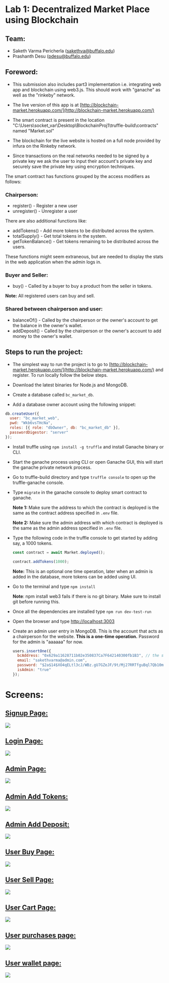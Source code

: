 # Lab 1: Decentralized Market Place using Blockchain

## Team:

- Saketh Varma Pericherla (sakethva@buffalo.edu)
- Prashanth Desu (pdesu@buffalo.edu)

## Foreword:

- This submission also includes part3 implementation i.e. integrating web app and blockchain using web3.js. This should work with "ganache" as well as the "rinkeby" network.
- The live version of this app is at [http://blockchain-market.herokuapp.com/](http://blockchain-market.herokuapp.com/)

- The smart contract is present in the location "C:\Users\socket_var\Desktop\BlockchainProj1\truffle-build\contracts" named "Market.sol"
- The blockchain for the live website is hosted on a full node provided by infura on the Rinkeby network.
- Since transactions on the real networks needed to be signed by a private key we ask the user to input their account's private key and securely save the private key using encryption techniques.

The smart contract has functions grouped by the access modifiers as follows:

### Chairperson:

- register() - Register a new user
- unregister() - Unregister a user

There are also additional functions like:

- addTokens() - Add more tokens to be distributed across the system.
- totalSupply() - Get total tokens in the system.
- getTokenBalance() - Get tokens remaining to be distributed across the users.

These functions might seem extraneous, but are needed to display the stats in the web application when the admin logs in.

### Buyer and Seller:

- buy() - Called by a buyer to buy a product from the seller in tokens.

**Note:** All registered users can buy and sell.

### Shared between chairperson and user:

- balanceOf() - Called by the chairperson or the owner's account to get the balance in the owner's wallet.
- addDeposit() - Called by the chairperson or the owner's account to add money to the owner's wallet.

## Steps to run the project:

- The simplest way to run the project is to go to [http://blockchain-market.herokuapp.com/](http://blockchain-market.herokuapp.com/) and register. To run locally follow the below steps.

- Download the latest binaries for Node.js and MongoDB.
- Create a database called `bc_market_db`.
- Add a database owner account using the following snippet:

```javascript
db.createUser({
  user: "bc_market_web",
  pwd: "Wkb6vsTHcNa",
  roles: [{ role: "dbOwner", db: "bc_market_db" }],
  passwordDigestor: "server"
});
```

- Install truffle using `npm install -g truffle` and install Ganache binary or CLI.
- Start the ganache process using CLI or open Ganache GUI, this will start the ganache private network process.
- Go to truffle-build directory and type `truffle console` to open up the truffle-ganache console.
- Type `migrate` in the ganache console to deploy smart contract to ganache.

  **Note 1:** Make sure the address to which the contract is deployed is the same as the contract address specified in `.env` file.

  **Note 2:** Make sure the admin address with which contract is deployed is the same as the admin address specified in `.env` file.

- Type the following code in the truffle console to get started by adding say, a 1000 tokens.

  ```javascript
  const contract = await Market.deployed();

  contract.addTokens(1000);
  ```

  **Note:** This is an optional one time operation, later when an admin is added in the database, more tokens can be added using UI.

- Go to the terminal and type `npm install`

  **Note**: npm install web3 fails if there is no git binary. Make sure to install git before running this.

- Once all the dependencies are installed type `npm run dev-test-run`
- Open the browser and type [http://localhost:3003](http://localhost:3003)
- Create an admin user entry in MongoDB. This is the account that acts as a chairperson for the website. **This is a one-time operation.** Password for the admin is "aaaaaa" for now.
  ```javascript
  users.insertOne({
    bcAddress: "0x629a11628711b02e350837Ca7F642140300fb1B3", // the same as the address with which contract is deployed
    email: "sakethvarma@admin.com",
    password: "$2a$14$XO4qELtl3cJ/WBz.gU7GZeJF/9t/Mj27RRTfguBql7Qb10mbohCtq",
    isAdmin: "true"
  });
  ```

# Screens:

## <u>Signup Page:</u>

![](./screens/signup.PNG)

## <u>Login Page:</u>

![](./screens/login.PNG)

## <u>Admin Page:</u>

![](./screens/admin.PNG)

## <u>Admin Add Tokens:</u>

![](./screens/add_tokens.PNG)

## <u>Admin Add Deposit:</u>

![](./screens/admin_add_money.PNG)

## <u>User Buy Page:</u>

![](./screens/buy.PNG)

## <u>User Sell Page:</u>

![](./screens/sell_only.PNG)

## <u>User Cart Page:</u>

![](./screens/cart.PNG)

## <u>User purchases page:</u>

![](./screens/purchases.PNG)

## <u>User wallet page:</u>

![](./screens/add_deposit.PNG)
